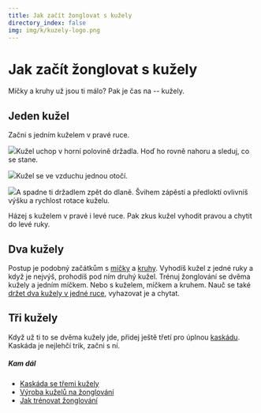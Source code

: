 ```yaml
---
title: Jak začít žonglovat s kužely
directory_index: false
img: img/k/kuzely-logo.png
---
```


# Jak začít žonglovat s kužely

Míčky a kruhy už jsou ti málo? Pak je čas na -- kužely.

## Jeden kužel

Začni s jedním kuželem v pravé ruce.

![](/img/k/kuzely-zacateka.png)Kužel uchop v horní polovině držadla. Hoď ho rovně nahoru a sleduj, co se stane.

![](/img/k/kuzely-zacatekb.png)Kužel se ve vzduchu jednou otočí.

![](/img/k/kuzely-zacatekc.png)A spadne ti držadlem zpět do dlaně. Švihem zápěstí a předloktí ovlivníš výšku a rychlost rotace kuželu.

Házej s kuželem v pravé i levé ruce. Pak zkus kužel vyhodit pravou a chytit do levé ruky.

## Dva kužely

Postup je podobný začátkům s [míčky](/micky/jak-zacit.html#dva-micky "Postup se dvěma míčky.") a [kruhy](/kruhy/jak-zacit.html#dva-kruhy "Postup se dvěma kruhy."). Vyhodíš kužel z jedné ruky a když je nejvýš, prohodíš pod ním druhý kužel. Trénuj žonglování se dvěma kužely a jedním míčkem. Nebo s kuželem, míčkem a kruhem. Nauč se také [držet dva kužely v jedné ruce](/kuzely/grip.html "Jak držet v jedné ruce dva kužely."), vyhazovat je a chytat.

## Tři kužely

Když už ti to se dvěma kužely jde, přidej ještě třetí pro úplnou [kaskádu](/kuzely/3/kaskada.html "Kaskáda se třemi kužely."). Kaskáda je nejlehčí trik, začni s ní.

##### Kam dál

- [Kaskáda se třemi kužely](/kuzely/3/kaskada.html "Nejjednodušší způsob žonglování")
- [Výroba kuželů na žonglování](/kuzely/vyroba.html "Jak vyrobit pěkné a levné kužely na žonglování")
- [Jak trénovat žonglování](/trenink.html "Tipy a triky pro trénink")
